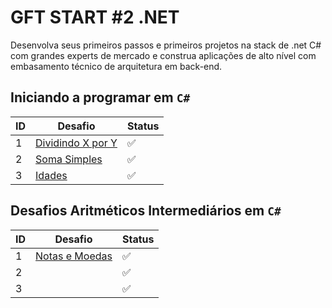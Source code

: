 # GFT START #2 .NET

Desenvolva seus primeiros passos e primeiros projetos na stack de .net C# com grandes experts de mercado e construa aplicações de alto nível com embasamento técnico de arquitetura em back-end.  

## Iniciando a programar em ``C#``

| ID  | Desafio                                                                                                                                                     | Status             |
| --- | ----------------------------------------------------------------------------------------------------------------------------------------------------------- | ------------------ |
| 1   | [Dividindo X por Y](https://github.com/JefersonMelo/07-DIO/blob/master/08-GFT-START-%232.NET/02-Iniciando-programar-CSharp/01-Dividindo-X-por-Y/Program.cs) | :white_check_mark: |
| 2   | [Soma Simples](https://github.com/JefersonMelo/07-DIO/blob/master/08-GFT-START-%232.NET/02-Iniciando-programar-CSharp/02-Soma-Simples/Program.cs)           | :white_check_mark: |
| 3   | [Idades](https://github.com/JefersonMelo/07-DIO/blob/master/08-GFT-START-%232.NET/02-Iniciando-programar-CSharp/03-Idades/Program.cs)                       | :white_check_mark: |

## Desafios Aritméticos Intermediários em ``C#``

|ID|Desafio|Status|
|-|-|-|
|1|[Notas e Moedas](https://github.com/JefersonMelo/07-DIO/blob/master/08-GFT-START-%232.NET/03-Desafios-Aritmeticos-Intermedi%C3%A1rios-em-CSharp/01-Notas-e-Moedas/Program.cs)|:white_check_mark:|
|2|[]()|:white_check_mark:|
|3|[]()|:white_check_mark:|
